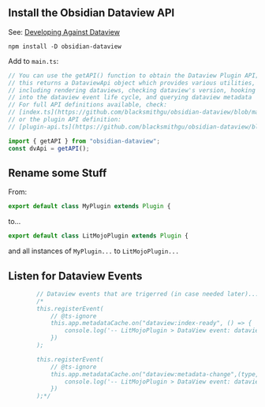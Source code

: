 ## Install the Obsidian Dataview API

See: [Developing Against Dataview](https://blacksmithgu.github.io/obsidian-dataview/plugin/develop-against-dataview/)

```
npm install -D obsidian-dataview
```

Add to `main.ts`:

```ts
// You can use the getAPI() function to obtain the Dataview Plugin API; 
// this returns a DataviewApi object which provides various utilities, 
// including rendering dataviews, checking dataview's version, hooking 
// into the dataview event life cycle, and querying dataview metadata
// For full API definitions available, check:
// [index.ts](https://github.com/blacksmithgu/obsidian-dataview/blob/master/src/index.ts)
// or the plugin API definition:
// [plugin-api.ts](https://github.com/blacksmithgu/obsidian-dataview/blob/master/src/api/plugin-api.ts)

import { getAPI } from "obsidian-dataview";
const dvApi = getAPI();
```

## Rename some Stuff

From:

```ts
export default class MyPlugin extends Plugin {
```

to...

```ts
export default class LitMojoPlugin extends Plugin {
```

and all instances of `MyPlugin...` to `LitMojoPlugin...`

## Listen for Dataview Events

```ts
        // Dataview events that are trigerred (in case needed later)...
        /*
        this.registerEvent(
            // @ts-ignore
            this.app.metadataCache.on("dataview:index-ready", () => {
                console.log('-- LitMojoPlugin > DataView event: dataview:index-ready')
            })
        );

        this.registerEvent(
            // @ts-ignore
            this.app.metadataCache.on("dataview:metadata-change",(type, file, oldPath?) => {
                console.log('-- LitMojoPlugin > DataView event: dataview:metadata-change')
            })
        );*/
```